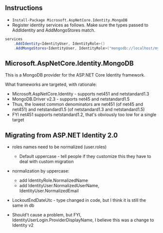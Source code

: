 ﻿## Instructions

- `Install-Package Microsoft.AspNetCore.Identity.MongoDB`
- Register identity services as follows. Make sure the types passed to AddIdentity and AddMongoStores match.
```csharp
services
    .AddIdentity<IdentityUser, IdentityRole>()
    .AddMongoStores<IdentityUser, IdentityRole>("mongodb://localhost/myDB");
```


## Microsoft.AspNetCore.Identity.MongoDB

This is a MongoDB provider for the ASP.NET Core Identity framework.

What frameworks are targeted, with rationale:

- Microsoft.AspNetCore.Identity - supports net451 and netstandard1.3
- MongoDB.Driver v2.3 - supports net45 and netstandard1.5
- Thus, the lowest common denominators are net451 (of net45 and net451) and netstandard1.5 (of netstandard1.3 and netstandard1.5) 
- FYI net451 supports netstandard1.2, that's obviously too low for a single target

## Migrating from ASP.NET Identity 2.0


- roles names need to be normalized (user.roles)
	- Default uppercase - tell people if they customize this they have to deal with custom migration

- normalization by uppercase:
	- add IdentityRole.NormalizedName
	- add IdentityUser.NormalizedUserName, IdentityUser.NormalizedEmail
- LockoutEndDateUtc - type changed in code, but I think it is still the same in db

- Should't cause a problem, but FYI, IdentityUserLogin.ProviderDisplayName, I believe this was a change to Identity v2

